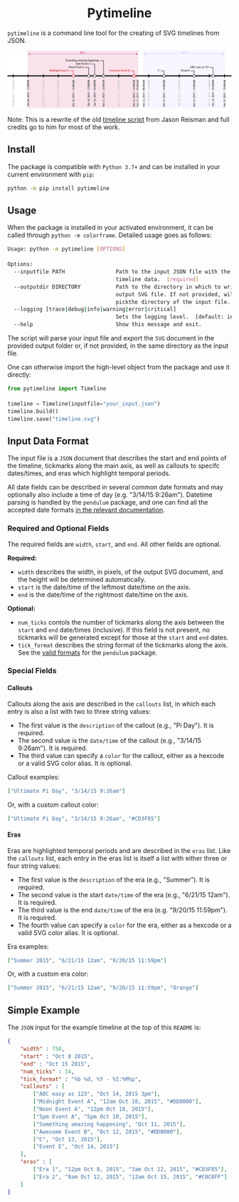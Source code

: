 <h1 align="center">
    <b>Pytimeline</b>
</h1>

`pytimeline` is a command line tool for the creating of SVG timelines from JSON.

<p align="center">
  <img alt="Simple example" src="examples/timeline.png">
</p>

Note: This is a rewrite of the old [timeline script](https://github.com/jasonreisman/Timeline) from Jason Reisman and full credits go to him for most of the work.

## Install

The package is compatible with `Python 3.7+` and can be installed in your current environment with `pip`:
```bash
python -m pip install pytimeline
```

## Usage

When the package is installed in your activated environment, it can be called through `python -m colorframe`.
Detailed usage goes as follows:
```bash
Usage: python -m pytimeline [OPTIONS]

Options:
  --inputfile PATH                Path to the input JSON file with the
                                  timeline data.  [required]
  --outputdir DIRECTORY           Path to the directory in which to write the
                                  output SVG file. If not provided, will
                                  pickthe directory of the input file.
  --logging [trace|debug|info|warning|error|critical]
                                  Sets the logging level.  [default: info]
  --help                          Show this message and exit.
```

The script will parse your input file and export the `SVG` document in the provided output folder or, if not provided, in the same directory as the input file.

One can otherwise import the high-level object from the package and use it directly:
```python
from pytimeline import Timeline

timeline = Timeline(inputfile="your_input.json")
timeline.build()
timeline.save("timeline.svg")
```

## Input Data Format

The input file is a `JSON` document that describes the start and end points of the timeline, tickmarks along the main axis, as well as callouts to specifc dates/times, and eras which highlight temporal periods.

All date fields can be described in several common date formats and may optionally also include a time of day (e.g. "3/14/15 9:26am").
Datetime parsing is handled by the `pendulum` package, and one can find all the accepted date formats [in the relevant documentation](https://pendulum.eustace.io/docs/#parsing).

### Required and Optional Fields

The required fields are `width`, `start`, and `end`. 
All other fields are optional.  

**Required:**
* `width` describes the width, in pixels, of the output SVG document, and the height will be determined automatically.
* `start` is the date/time of the leftmost date/time on the axis.
* `end` is the date/time of the rightmost date/time on the axis.

**Optional:**
* `num_ticks` contols the number of tickmarks along the axis between the `start` and `end` date/times (inclusive).  If this field is not present, no tickmarks will be generated except for those at the `start` and `end` dates.
* `tick_format` describes the string format of the tickmarks along the axis. See the [valid formats](https://pendulum.eustace.io/docs/#formatter) for the `pendulum` package.

### Special Fields

#### Callouts

Callouts along the axis are described in the `callouts` list, in which each entry is also a list with two to three string values:
* The first value is the `description` of the callout (e.g., "Pi Day"). It is required.
* The second value is the `date/time` of the callout (e.g., "3/14/15 9:26am"). It is required.
* The third value can specify a `color` for the callout, either as a hexcode or a valid SVG color alias. It is optional.

Callout examples:
```JSON
["Ultimate Pi Day", "3/14/15 9:26am"]
```
Or, with a custom callout color:
```JSON
["Ultimate Pi Day", "3/14/15 9:26am", "#CD3F85"]
```
#### Eras

Eras are highlighted temporal periods and are described in the `eras` list.
Like the `callouts` list, each entry in the eras list is itself a list with either three or four string values:
* The first value is the `description` of the era (e.g., "Summer"). It is required.
* The second value is the start `date/time` of the era (e.g., "6/21/15 12am"). It is required.
* The third value is the end `date/time` of the era (e.g. "9/20/15 11:59pm"). It is required.
* The fourth value can specify a `color` for the era, either as a hexcode or a valid SVG color alias. It is optional.

Era examples:
```JSON
["Summer 2015", "6/21/15 12am", "9/20/15 11:59pm"]
```
Or, with a custom era color:
```JSON
["Summer 2015", "6/21/15 12am", "9/20/15 11:59pm", "Orange"]
```

## Simple Example

The `JSON` input for the example timeline at the top of this `README` is:
```json
{
	"width" : 750,
	"start" : "Oct 8 2015",
	"end" : "Oct 15 2015",	
	"num_ticks" : 14,
	"tick_format" : "%b %d, %Y - %I:%M%p",
	"callouts" : [
		["ABC easy as 123", "Oct 14, 2015 3pm"],		
		["Midnight Event A", "12am Oct 10, 2015", "#DD0000"],
		["Noon Event A", "12pm Oct 10, 2015"],		
		["5pm Event A", "5pm Oct 10, 2015"],				
		["Something amazing happening", "Oct 11, 2015"],
		["Awesome Event B", "Oct 12, 2015", "#DD0000"],
		["C", "Oct 13, 2015"],
		["Event E", "Oct 14, 2015"]
	],
	"eras" : [
		["Era 1", "12pm Oct 8, 2015", "3am Oct 12, 2015", "#CD3F85"],
		["Era 2", "8am Oct 12, 2015", "12am Oct 15, 2015", "#C0C0FF"]
	]
}
```